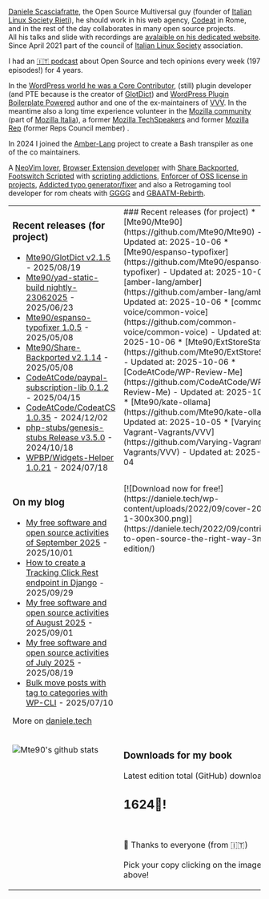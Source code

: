[Daniele Scasciafratte](https://twitter.com/mte90net), the Open Source Multiversal guy (founder of [Italian Linux Society Rieti](https://rieti.ils.org/)), he should work in his web agency, [Codeat](https://github.com/CodeAtCode) in Rome, and in the rest of the day collaborates in many open source projects.  
All his talks and slide with recordings are [avalaible on his dedicated website](https://mte90.tech/).   
Since April 2021 part of the council of [Italian Linux Society](https://ils.org) association.

I had an [🇮🇹 podcast](https://daniele.tech/podcast/) about Open Source and tech opinions every week (197 episodes!) for 4 years.

In the [WordPress world he was a Core Contributor](https://profiles.wordpress.org/mte90/), (still) plugin developer (and PTE because is the creator of [GlotDict](https://github.com/Mte90/GlotDict)) and [WordPress Plugin Boilerplate Powered](https://github.com/WPBP/) author and one of the ex-maintainers of [VVV](https://github.com/Varying-Vagrant-Vagrants).
In the meantime also a long time experience volunteer in the [Mozilla community](https://mozillians.org/it/u/Mte90/) (part of [Mozilla Italia](https://github.com/MozillaItalia)), a former [Mozilla TechSpeakers](https://wiki.mozilla.org/TechSpeakers) and former [Mozilla Rep](https://wiki.mozilla.org/ReMo) (former Reps Council member) .  

In 2024 I joined the [Amber-Lang](https://amber-lang.com/) project to create a Bash transpiler as one of the co maintainers.

A [NeoVim lover](https://github.com/Mte90/dotfiles), [Browser Extension developer](https://github.com/Mte90/ExtStoreStats) with [Share Backported](https://github.com/Mte90/Share-Backported), [Footswitch Scripted](https://github.com/Mte90/pydal) with [scripting addictions](https://github.com/Mte90/My-Scripts), [Enforcer of OSS license in projects](https://github.com/Mte90/GH-License), [Addicted typo generator/fixer](https://github.com/Mte90/espanso-typofixer) and also a Retrogaming tool developer for rom cheats with [GGGG](https://github.com/Mte90/Game-Genie-Good-Guy) and [GBAATM-Rebirth](https://github.com/Mte90/GBAATM-Rebirth).

<table><tr><td valign="top" style="width: 50%;">

### Recent releases (for project)
<!-- recent_releases starts -->
* [Mte90/GlotDict v2.1.5](https://github.com/Mte90/GlotDict/releases/tag/v2.1.5) - 2025/08/19
* [Mte90/yad-static-build nightly-23062025](https://github.com/Mte90/yad-static-build/releases/tag/nightly-23062025) - 2025/06/23
* [Mte90/espanso-typofixer 1.0.5](https://github.com/Mte90/espanso-typofixer/releases/tag/1.0.5) - 2025/05/08
* [Mte90/Share-Backported v2.1.14](https://github.com/Mte90/Share-Backported/releases/tag/v2.1.14) - 2025/05/08
* [CodeAtCode/paypal-subscription-lib 0.1.2](https://github.com/CodeAtCode/paypal-subscription-lib/releases/tag/0.1.2) - 2025/04/15
* [CodeAtCode/CodeatCS 1.0.35](https://github.com/CodeAtCode/CodeatCS/releases/tag/1.0.35) - 2024/12/02
* [php-stubs/genesis-stubs Release v3.5.0](https://github.com/php-stubs/genesis-stubs/releases/tag/v3.5.0) - 2024/10/18
* [WPBP/Widgets-Helper 1.0.21](https://github.com/WPBP/Widgets-Helper/releases/tag/1.0.21) - 2024/07/18
<!-- recent_releases ends -->
</td><td valign="top" style="width: 50%;">
### Recent releases (for project)
<!-- new_repositories starts -->
* [Mte90/Mte90](https://github.com/Mte90/Mte90) - Updated at: 2025-10-06
* [Mte90/espanso-typofixer](https://github.com/Mte90/espanso-typofixer) - Updated at: 2025-10-06
* [amber-lang/amber](https://github.com/amber-lang/amber) - Updated at: 2025-10-06
* [common-voice/common-voice](https://github.com/common-voice/common-voice) - Updated at: 2025-10-06
* [Mte90/ExtStoreStats](https://github.com/Mte90/ExtStoreStats) - Updated at: 2025-10-06
* [CodeAtCode/WP-Review-Me](https://github.com/CodeAtCode/WP-Review-Me) - Updated at: 2025-10-05
* [Mte90/kate-ollama](https://github.com/Mte90/kate-ollama) - Updated at: 2025-10-05
* [Varying-Vagrant-Vagrants/VVV](https://github.com/Varying-Vagrant-Vagrants/VVV) - Updated at: 2025-10-04
<!-- new_repositories ends -->
</td></tr>
<tr><td valign="top" style="width: 50%;">

### On my blog
<!-- blog starts -->
* [My free software and open source activities of September 2025](https://daniele.tech/2025/10/my-free-software-and-open-source-activities-of-september-2025/) - 2025/10/01
* [How to create a Tracking Click Rest endpoint in Django](https://daniele.tech/2025/09/how-to-create-a-tracking-click-rest-endpoint-in-django/) - 2025/09/29
* [My free software and open source activities of August 2025](https://daniele.tech/2025/09/my-free-software-and-open-source-activities-of-august-2025/) - 2025/09/01
* [My free software and open source activities of July 2025](https://daniele.tech/2025/08/my-free-software-and-open-source-activities-of-july-2025/) - 2025/08/19
* [Bulk move posts with tag to categories with WP-CLI](https://daniele.tech/2025/07/bulk-move-posts-with-tag-to-categories-with-wp-cli/) - 2025/07/10
<!-- blog ends -->
More on [daniele.tech](https://daniele.tech/)
</td><td valign="top" style="width: 50%;">
[![Download now for free!](https://daniele.tech/wp-content/uploads/2022/09/cover-2022-1-300x300.png)](https://daniele.tech/2022/09/contribute-to-open-source-the-right-way-3nd-edition/)
</td></tr>
<tr><td valign="top" style="width: 50%;">

![Mte90's github stats](https://github-readme-stats.vercel.app/api?username=mte90&show_icons=true)
</td><td valign="top" style="width: 50%;">

### Downloads for my book
<!-- book_stats starts -->
Latest edition total (GitHub) downloads: <h2>1624🎉!</h2>
<!-- book_stats ends --><br>
🤌 Thanks to everyone (from 🇮🇹)<br><br>
Pick your copy clicking on the image above!
</td></tr></table>
